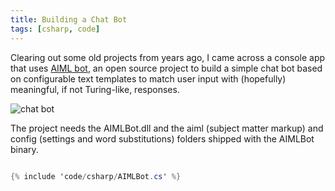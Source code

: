 ```yaml
---
title: Building a Chat Bot
tags: [csharp, code]
---
```


Clearing out some old projects from years ago, I came across a console app that uses <a href="http://sourceforge.net/projects/aimlbot">AIML bot</a>,
an open source project to build a simple chat bot based on configurable text templates to match user input with (hopefully)
meaningful, if not Turing-like, responses.

<img src="/assets/img/posts/building-an-aiml-chatbot/chat.png" alt="chat bot" />

The project needs the AIMLBot.dll and the aiml (subject matter markup) and config (settings and word substitutions) folders shipped
with the AIMLBot binary.

```csharp

{% include 'code/csharp/AIMLBot.cs' %}

```
